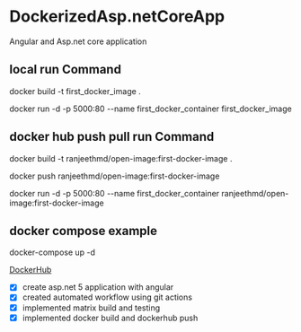 # DockerizedAsp.netCoreApp
 Angular and Asp.net core application

## local run Command
docker build -t first_docker_image .

docker run -d  -p 5000:80 --name first_docker_container first_docker_image


## docker hub push pull run Command
docker build -t ranjeethmd/open-image:first-docker-image .

docker push ranjeethmd/open-image:first-docker-image

docker run -d  -p 5000:80 --name first_docker_container ranjeethmd/open-image:first-docker-image

## docker compose example
docker-compose up -d

[DockerHub](https://hub.docker.com/r/ranjeethmd/open-image/tags?page=1&ordering=last_updated)




- [x] create asp.net 5 application with angular
- [x] created automated workflow using git actions 
- [x] implemented matrix build and testing
- [x] implemented docker build and dockerhub push
